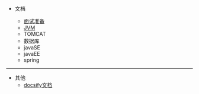 * 文档

	- [面试准备](JVM/review-preparement.md)
	- [JVM](JVM/jvm.md)
	- TOMCAT
	- 数据库
	- javaSE
	- javaEE
	- spring

---

* 其他
	- [docsify文档](https://docsify.js.org/#/zh-cn/)

